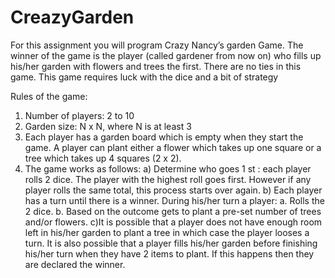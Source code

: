# CreazyGarden
For this assignment you will program Crazy Nancy’s garden Game. The winner of the game is the player (called gardener from now on) who fills up his/her garden with flowers and trees the first. There are no ties in this game. This game requires luck with the dice and a bit of strategy

Rules of the game:
1. Number of players: 2 to 10
2. Garden size: N x N, where N is at least 3
3. Each player has a garden board which is empty when they start the game. A player can plant either a flower which takes up one square or a tree which takes up 4 squares (2 x 2).
4. The game works as follows:
  a) Determine who goes 1 st : each player rolls 2 dice. The player with the highest roll goes first. However if any player rolls the same      total, this process starts over again.
  b) Each player has a turn until there is a winner. During his/her turn a player:
    a. Rolls the 2 dice.
    b. Based on the outcome gets to plant a pre-set number of trees and/or flowers.
  c)It is possible that a player does not have enough room left in his/her garden to plant a tree in which case the player looses a turn.       It is also possible that a player fills his/her garden before finishing his/her turn when they have 2 items to plant. If this happens       then they are declared the winner.
